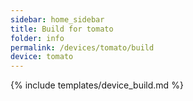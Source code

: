 ```yaml
---
sidebar: home_sidebar
title: Build for tomato
folder: info
permalink: /devices/tomato/build
device: tomato
---
```

{% include templates/device_build.md %}
